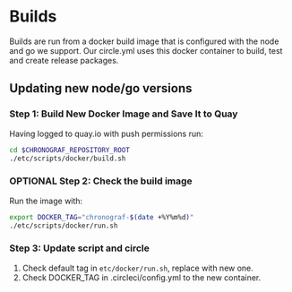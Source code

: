 # Builds

Builds are run from a docker build image that is configured with the node and go we support.
Our circle.yml uses this docker container to build, test and create release packages.

## Updating new node/go versions

### Step 1: Build New Docker Image and Save It to Quay

Having logged to quay.io with push permissions run:

```sh
cd $CHRONOGRAF_REPOSITORY_ROOT
./etc/scripts/docker/build.sh
```

### OPTIONAL Step 2: Check the build image

Run the image with:

```sh
export DOCKER_TAG="chronograf-$(date +%Y%m%d)"
./etc/scripts/docker/run.sh
```

### Step 3: Update script and circle

1. Check default tag in `etc/docker/run.sh`, replace with new one.
2. Check DOCKER_TAG in .circleci/config.yml to the new container.
